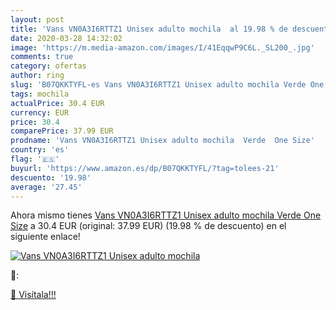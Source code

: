 ```yaml
---
layout: post
title: 'Vans VN0A3I6RTTZ1 Unisex adulto mochila  al 19.98 % de descuento'
date: 2020-03-28 14:32:02
image: 'https://m.media-amazon.com/images/I/41EqqwP9C6L._SL200_.jpg'
comments: true
category: ofertas
author: ring
slug: 'B07QKKTYFL-es Vans VN0A3I6RTTZ1 Unisex adulto mochila Verde One Size'
tags: mochila
actualPrice: 30.4 EUR
currency: EUR
price: 30.4
comparePrice: 37.99 EUR
prodname: 'Vans VN0A3I6RTTZ1 Unisex adulto mochila  Verde  One Size'
country: 'es'
flag: '🇪🇸'
buyurl: 'https://www.amazon.es/dp/B07QKKTYFL/?tag=tolees-21'
descuento: '19.98'
average: '27.45'
---
```


Ahora mismo tienes [Vans VN0A3I6RTTZ1 Unisex adulto mochila  Verde  One Size](https://www.amazon.es/dp/B07QKKTYFL/?tag=tolees-21) a 30.4 EUR (original: 37.99 EUR) (19.98 %  de descuento) en el siguiente enlace!

[![Vans VN0A3I6RTTZ1 Unisex adulto mochila ](https://m.media-amazon.com/images/I/41EqqwP9C6L._SL200_.jpg)](https://www.amazon.es/dp/B07QKKTYFL/?tag=tolees-21)

🔎:


[🛒 Visítala!!!](https://www.amazon.es/dp/B07QKKTYFL/?tag=tolees-21)
